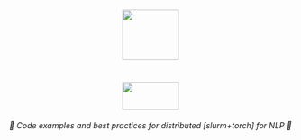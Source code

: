 <h1 align="center">
    <a href="https://slurm.schedmd.com/quickstart.html">
    <img src="https://upload.wikimedia.org/wikipedia/commons/3/3a/Slurm_logo.svg" width="100" height="90">
    </a>
</h1>
<h1 align="center">
    <a href="https://pytorch.org/tutorials/beginner/dist_overview.html">
    <img src="https://cdn-images-1.medium.com/max/1200/1*KKADWARPMxHb-WMxCgW_xA.png" width="100" height="50">
    </a>
</h1>



<p align="center">
  <i align="center">🚀 Code examples and best practices for distributed [slurm+torch] for NLP 🚀</i>
</p>
